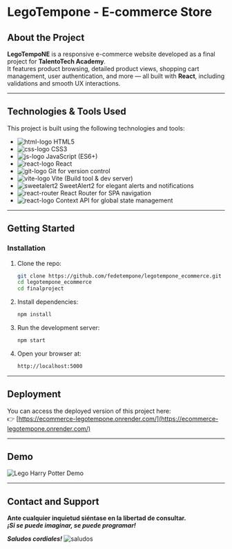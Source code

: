 # LegoTempone - E-commerce Store

## About the Project

**LegoTempoNE** is a responsive e-commerce website developed as a final project for **TalentoTech Academy**.  
It features product browsing, detailed product views, shopping cart management, user authentication, and more — all built with **React**, including validations and smooth UX interactions.

---

## Technologies & Tools Used

This project is built using the following technologies and tools:

- ![html-logo](https://img.icons8.com/color/25/000000/html-5--v1.png) HTML5  
- ![css-logo](https://img.icons8.com/color/25/000000/css3.png) CSS3  
- ![js-logo](https://img.icons8.com/color/25/000000/javascript--v1.png) JavaScript (ES6+)  
- ![react-logo](https://img.icons8.com/ios/25/000000/react-native.png) React
- ![git-logo](https://img.icons8.com/color/25/000000/git.png) Git for version control  
- ![vite-logo](https://img.icons8.com/fluency/25/vite.png) Vite (Build tool & dev server)
- ![sweetalert2](https://img.icons8.com/fluency/25/error.png) SweetAlert2 for elegant alerts and notifications  
- ![react-router](https://img.icons8.com/fluency/25/compass.png) React Router for SPA navigation  
- ![react-logo](https://img.icons8.com/color/25/000000/react-native.png) Context API for global state management  
  
---

## Getting Started

### Installation

1. Clone the repo:

   ```bash
   git clone https://github.com/fedetempone/legotempone_ecommerce.git
   cd legotempone_ecommerce
   cd finalproject
   ```

2. Install dependencies:

   ```bash
   npm install
   ```

3. Run the development server:

   ```bash
   npm start
   ```

4. Open your browser at:

   ```bash
   http://localhost:5000
   ```
---

## Deployment

You can access the deployed version of this project here:  
👉 [https://ecommerce-legotempone.onrender.com/](https://ecommerce-legotempone.onrender.com/)

---

## Demo

![Lego Harry Potter Demo](https://media.giphy.com/media/mEDQK7yq11ekm28bG1/giphy-downsized.gif)

---

## Contact and Support

**Ante cualquier inquietud siéntase en la libertad de consultar.**  
**_¡Si se puede imaginar, se puede programar!_**

**_Saludos cordiales!_**  ![saludos](https://img.icons8.com/ios/20/star-trek-gesture.png)

